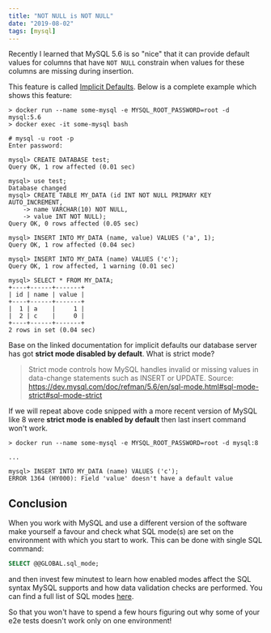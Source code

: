 ```yaml
---
title: "NOT NULL is NOT NULL"
date: "2019-08-02"
tags: [mysql]
---
```


Recently I learned that MySQL 5.6 is so "nice" that it can provide default values for columns that have `NOT NULL` constrain when values for these columns are missing during insertion.

<!-- end -->

This feature is called [Implicit Defaults](https://dev.mysql.com/doc/refman/5.6/en/data-type-defaults.html#data-types-defaults-implicit). Below is a complete example which shows this feature:

```shell
> docker run --name some-mysql -e MYSQL_ROOT_PASSWORD=root -d mysql:5.6
> docker exec -it some-mysql bash

# mysql -u root -p
Enter password:

mysql> CREATE DATABASE test;
Query OK, 1 row affected (0.01 sec)

mysql> use test;
Database changed
mysql> CREATE TABLE MY_DATA (id INT NOT NULL PRIMARY KEY AUTO_INCREMENT,
    -> name VARCHAR(10) NOT NULL,
    -> value INT NOT NULL);
Query OK, 0 rows affected (0.05 sec)

mysql> INSERT INTO MY_DATA (name, value) VALUES ('a', 1);
Query OK, 1 row affected (0.04 sec)

mysql> INSERT INTO MY_DATA (name) VALUES ('c');
Query OK, 1 row affected, 1 warning (0.01 sec)

mysql> SELECT * FROM MY_DATA;
+----+------+-------+
| id | name | value |
+----+------+-------+
|  1 | a    |     1 |
|  2 | c    |     0 |
+----+------+-------+
2 rows in set (0.04 sec)
```

Base on the linked documentation for implicit defaults our database server has got **strict mode disabled by default**. What is strict mode? 

> Strict mode controls how MySQL handles invalid or missing values in data-change statements such as INSERT or UPDATE. 
> Source: https://dev.mysql.com/doc/refman/5.6/en/sql-mode.html#sql-mode-strict#sql-mode-strict

If we will repeat above code snipped with a more recent version of MySQL like 8 were **strict mode is enabled by default** then last insert command won't work.

```shell
> docker run --name some-mysql -e MYSQL_ROOT_PASSWORD=root -d mysql:8

...

mysql> INSERT INTO MY_DATA (name) VALUES ('c');
ERROR 1364 (HY000): Field 'value' doesn't have a default value
```

## Conclusion

When you work with MySQL and use a different version of the software make yourself a favour and check what SQL mode(s) are set on the environment with which you start to work. This can be done with single SQL command:

```sql
SELECT @@GLOBAL.sql_mode;

```

and then invest few minutest to learn how enabled modes affect the SQL syntax MySQL supports and how data validation checks are performed. You can find a full list of SQL modes [here](https://dev.mysql.com/doc/refman/5.6/en/sql-mode.html#sql-mode-full). 

So that you won't have to spend a few hours figuring out why some of your e2e tests doesn't work only on one environment!